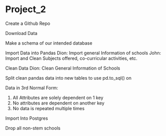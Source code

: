 # Project_2

Create a Github Repo

Download Data

Make a schema of our intended database

Import Data into Pandas
	Dion: Import general Information of schools
	John: Import and Clean Subjects offered, co-curricular activities, etc.
	
Clean Data
	Dion: Clean General Information of Schools

Split clean pandas data into new tables to use pd.to_sql() on




Data in 3rd Normal Form:
  1) All Attributes are solely dependent on 1 key
  2) No attributes are dependent on another key
  3) No data is repeated multiple times

Import Into Postgres

Drop all non-stem schools





